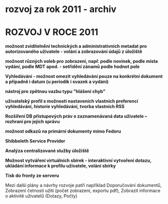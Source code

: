 # rozvoj za rok 2011 - archiv

# ROZVOJ V ROCE 2011 #

**možnost zviditelnění technických a administrativních metadat pro autorizovaného uživatele - volání a zobrazování údajů z úložiště**

**možnost různých voleb pro zobrazení, např. podle novinek, podle místa vydání, podle MDT apod. - setřídění zánamů podle hodnot pole**

**Vyhledávání - možnost omezit vyhledávání pouze na konkrétní dokument a případně i datum (u periodik i svazek a vydání)**

**nástroj pro zpětnou vazbu typu "hlášení chyb"**

**uživatelský profil s možnosti nastaveních vlastních preferencí vyhledávání, historie vyhledávání, tvorba vlastních RSS**

**Rozšíření DB přístupových práv o zaznamenávaná data uživatele – rozhraní pro jejich správu**

**možnost odkazů na primární dokumenty mimo Fedoru**

**Shibboleth Service Provider**

**Analýza centralizované služby úložiště**

**Možnost vytváření virtuálních sbírek - interaktivní vytvoření dotazu, ukládání informace k profilu uživatele, volání sbírky**

**Tisk do fronty ze serveru**

Mezi další plány a návrhy rozvoje patří například Doporučování dokumentů, Zobrazení četnosti užití (počet zobrazení, exportu pdf), Zobrazit informace o aktivitě uživatelů (Dotazy, Počty)